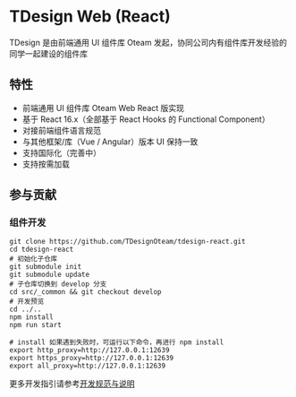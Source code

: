 # TDesign Web (React)

TDesign 是由前端通用 UI 组件库 Oteam 发起，协同公司内有组件库开发经验的同学一起建设的组件库

## 特性

- 前端通用 UI 组件库 Oteam Web React 版实现
- 基于 React 16.x（全部基于 React Hooks 的 Functional Component）
- 对接前端组件语言规范
- 与其他框架/库（Vue / Angular）版本 UI 保持一致
- 支持国际化（完善中）
- 支持按需加载

## 参与贡献

### 组件开发

```shell
git clone https://github.com/TDesignOteam/tdesign-react.git
cd tdesign-react
# 初始化子仓库
git submodule init
git submodule update
# 子仓库切换到 develop 分支
cd src/_common && git checkout develop
# 开发预览
cd ../..
npm install
npm run start

# install 如果遇到失败时，可运行以下命令，再进行 npm install
export http_proxy=http://127.0.0.1:12639
export https_proxy=http://127.0.0.1:12639
export all_proxy=http://127.0.0.1:12639
```

更多开发指引请参考[开发规范与说明](./CONTRIBUTING.md)

